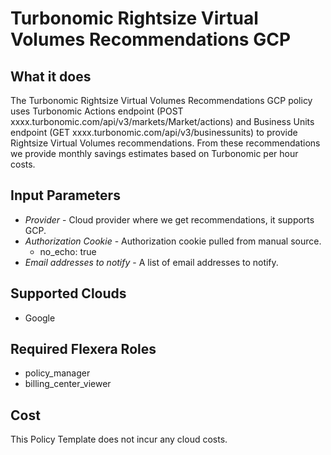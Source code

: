 # Turbonomic Rightsize Virtual Volumes Recommendations GCP

## What it does

The Turbonomic Rightsize Virtual Volumes Recommendations GCP policy uses Turbonomic Actions endpoint (POST xxxx.turbonomic.com/api/v3/markets/Market/actions) and Business Units endpoint (GET xxxx.turbonomic.com/api/v3/businessunits) to provide Rightsize Virtual Volumes recommendations. From these recommendations we provide monthly savings estimates based on Turbonomic per hour costs.

## Input Parameters

- *Provider* - Cloud provider where we get recommendations, it supports GCP.
- *Authorization Cookie* - Authorization cookie pulled from manual source.
  - no_echo: true
- *Email addresses to notify* - A list of email addresses to notify.

## Supported Clouds

- Google

## Required Flexera Roles

- policy_manager
- billing_center_viewer

## Cost

This Policy Template does not incur any cloud costs.

